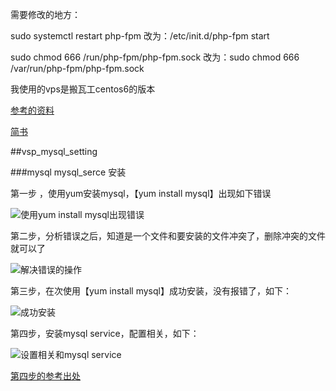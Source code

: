 需要修改的地方：

sudo systemctl restart php-fpm 改为：/etc/init.d/php-fpm start

sudo chmod 666 /run/php-fpm/php-fpm.sock 改为：sudo chmod 666 /var/run/php-fpm/php-fpm.sock

我使用的vps是搬瓦工centos6的版本

[参考的资料](https://sg.godaddy.com/zh/help/build-a-lemp-stack-linux-nginx-mysql-php-centos-6-19186)

[简书](http://www.jianshu.com/p/447e02d7951d)

##vsp_mysql_setting

###mysql mysql_serce 安装

第一步 ，使用yum安装mysql，【yum install mysql】出现如下错误

![使用yum install mysql出现错误](http://ok2nitkry.bkt.clouddn.com/vps_mysql_0.png)

第二步，分析错误之后，知道是一个文件和要安装的文件冲突了，删除冲突的文件就可以了

![解决错误的操作](http://ok2nitkry.bkt.clouddn.com/vps_mysql_1.png)

第三步，在次使用【yum install mysql】成功安装，没有报错了，如下：

![成功安装](http://ok2nitkry.bkt.clouddn.com/vps_mysql_2.png)

第四步，安装mysql service，配置相关，如下：

![设置相关和mysql service](http://ok2nitkry.bkt.clouddn.com/vps_mysql_3.png)

[第四步的参考出处](http://www.jianshu.com/p/447e02d7951d)



